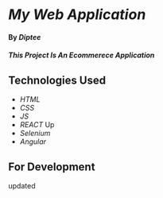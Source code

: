# _My Web Application_

#### By _**Diptee**_

#### _This Project Is An Ecommerece Application_

## Technologies Used

* _HTML_
* _CSS_
* _JS_
* _REACT_ Up
* _Selenium_
* _Angular_

## For Development
updated
